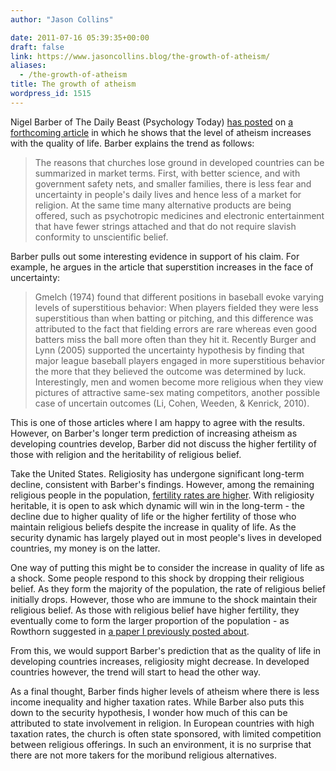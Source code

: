 ```yaml
---
author: "Jason Collins"

date: 2011-07-16 05:39:35+00:00
draft: false
link: https://www.jasoncollins.blog/the-growth-of-atheism/
aliases:
  - /the-growth-of-atheism
title: The growth of atheism
wordpress_id: 1515
---
```


Nigel Barber of The Daily Beast (Psychology Today) [has posted](http://www.psychologytoday.com/blog/the-human-beast/201107/why-atheism-will-replace-religion-new-evidence) on [a forthcoming article](http://doi.org/10.1177/1069397111402465) in which he shows that the level of atheism increases with the quality of life. Barber explains the trend as follows:


<blockquote>The reasons that churches lose ground in developed countries can be summarized in market terms. First, with better science, and with government safety nets, and smaller families, there is less fear and uncertainty in people's daily lives and hence less of a market for religion. At the same time many alternative products are being offered, such as psychotropic medicines and electronic entertainment that have fewer strings attached and that do not require slavish conformity to unscientific belief.</blockquote>


Barber pulls out some interesting evidence in support of his claim. For example, he argues in the article that superstition increases in the face of uncertainty:


<blockquote>Gmelch (1974) found that different positions in baseball evoke varying levels of superstitious behavior: When players fielded they were less superstitious than when batting or pitching, and this difference was attributed to the fact that fielding errors are rare whereas even good batters miss the ball more often than they hit it. Recently Burger and Lynn (2005) supported the uncertainty hypothesis by finding that major league baseball players engaged in more superstitious behavior the more that they believed the outcome was determined by luck. Interestingly, men and women become more religious when they view pictures of attractive same-sex mating competitors, another possible case of uncertain outcomes (Li, Cohen, Weeden, & Kenrick, 2010).</blockquote>


This is one of those articles where I am happy to agree with the results. However, on Barber's longer term prediction of increasing atheism as developing countries develop, Barber did not discuss the higher fertility of those with religion and the heritability of religious belief.

Take the United States. Religiosity has undergone significant long-term decline, consistent with Barber's findings. However, among the remaining religious people in the population, [fertility rates are higher](https://www.jasoncollins.blog/heritability-of-religion-and-fertility/). With religiosity heritable, it is open to ask which dynamic will win in the long-term - the decline due to higher quality of life or the higher fertility of those who maintain religious beliefs despite the increase in quality of life. As the security dynamic has largely played out in most people's lives in developed countries, my money is on the latter.

One way of putting this might be to consider the increase in quality of life as a shock. Some people respond to this shock by dropping their religious belief. As they form the majority of the population, the rate of religious belief initially drops. However, those who are immune to the shock maintain their religious belief. As those with religious belief have higher fertility, they eventually come to form the larger proportion of the population - as Rowthorn suggested in [a paper I previously posted about](https://www.jasoncollins.blog/heritability-of-religion-and-fertility/).

From this, we would support Barber's prediction that as the quality of life in developing countries increases, religiosity might decrease. In developed countries however, the trend will start to head the other way.

As a final thought, Barber finds higher levels of atheism where there is less income inequality and higher taxation rates. While Barber also puts this down to the security hypothesis, I wonder how much of this can be attributed to state involvement in religion. In European countries with high taxation rates, the church is often state sponsored, with limited competition between religious offerings. In such an environment, it is no surprise that there are not more takers for the moribund religious alternatives.
